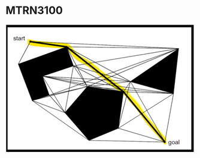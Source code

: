 # MTRN3100

![alt text](https://github.com/unswmtrnsoc/UNSW-Course-Resources/blob/main/MTRN3100/src/visibility_graph.png?raw=true)
